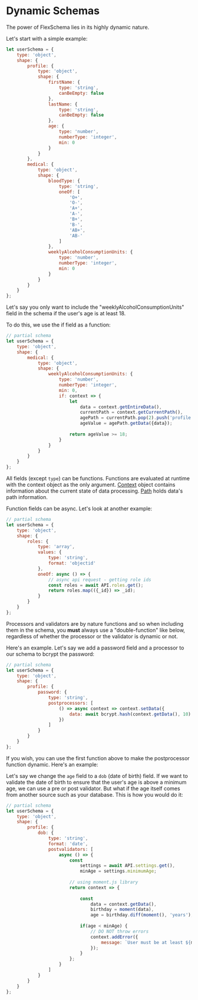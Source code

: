 # Dynamic Schemas
The power of FlexSchema lies in its highly dynamic nature.

Let's start with a simple example:

```js
let userSchema = {
	type: 'object',
	shape: {
		profile: {
			type: 'object',
			shape: {
				firstName: {
					type: 'string',
					canBeEmpty: false
				},
				lastName: {
					type: 'string',
					canBeEmpty: false
				},
				age: {
					type: 'number',
					numberType: 'integer',
					min: 0
				}
			}
		},
		medical: {
			type: 'object',
			shape: {
				bloodType: {
					type: 'string',
					oneOf: [
						'O+',
						'O-',
						'A+',
						'A-',
						'B+',
						'B-',
						'AB+',
						'AB-'
					]
				},
				weeklyAlcoholConsumptionUnits: {
					type: 'number',
					numberType: 'integer',
					min: 0
				}
			}
		}
	}
};
```

Let's say you only want to include the "weeklyAlcoholConsumptionUnits" field in the schema
if the user's age is at least 18.

To do this, we use the if field as a function:

```js
// partial schema
let userSchema = {
	type: 'object',
	shape: {
		medical: {
			type: 'object',
			shape: {
				weeklyAlcoholConsumptionUnits: {
					type: 'number',
					numberType: 'integer',
					min: 0,
					if: context => {
						let
							data = context.getEntireData(),
							currentPath = context.getCurrentPath(),
							agePath = currentPath.pop(2).push('profile.age'),
							ageValue = agePath.getData({data});
						
						return ageValue >= 18;
					}
				}
			}
		}
	}
};
```
All fields (except `type`) can be functions.
Functions are evaluated at runtime with the context object as the only argument.
[Context](context.md) object contains information about the current state of data processing.
[Path](path.md) holds data's path information.

Function fields can be async. Let's look at another example:

```js
// partial schema
let userSchema = {
	type: 'object',
	shape: {
		roles: {
			type: 'array',
			values: {
				type: 'string',
				format: 'objectid'
			},
			oneOf: async () => {
				// async api request - getting role ids
				const roles = await API.roles.get();
				return roles.map(({_id}) => _id);
			}
		}
	}
};
```

Processors and validators are by nature functions and so when including them in the schema,
you **must** always use a "double-function" like below, regardless of whether the processor or the validator is dynamic
or not.

Here's an example. Let's say we add a password field and a processor to our schema to bcrypt the password:

```js
// partial schema
let userSchema = {
	type: 'object',
	shape: {
		profile: {
			password: {
				type: 'string',
				postprocessors: [
					() => async context => context.setData({
						data: await bcrypt.hash(context.getData(), 10)
					})
				]
			}
		}
	}
};
```

If you wish, you can use the first function above to make the postprocessor function dynamic. Here's an example:

Let's say we change the `age` field to a `dob` (date of birth) field. If we want to validate the date of birth to
ensure that the user's age is above a minimum age, we can use a pre or post validator. But what if the age itself comes
from another source such as your database. This is how you would do it:

```js
// partial schema
let userSchema = {
	type: 'object',
	shape: {
		profile: {
			dob: {
				type: 'string',
				format: 'date',
				postvalidators: [
					async () => {
						const
							settings = await API.settings.get(),
							minAge = settings.minimumAge;
						
						// using moment.js library
						return context => {
							
							const
								data = context.getData(),
								birthday = moment(data),
								age = birthday.diff(moment(), 'years');
							
							if(age < minAge) {
								// DO NOT throw errors
								context.addError({
									message: `User must be at least ${minAge}` 
								});
							}
						};
					}
				]
			}
		}
	}
};
```





